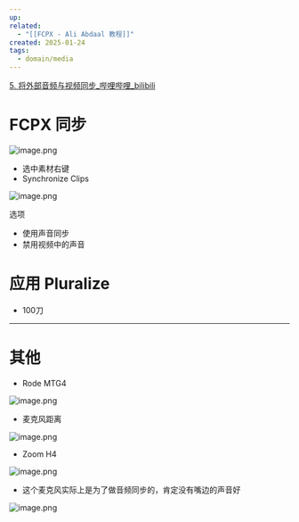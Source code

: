 ```yaml
---
up: 
related:
  - "[[FCPX - Ali Abdaal 教程]]"
created: 2025-01-24
tags:
  - domain/media
---
```

[5. 将外部音频与视频同步\_哔哩哔哩\_bilibili](https://www.bilibili.com/video/BV1Jo4y1a7Ex?t=2.7&p=5)


# FCPX 同步

![image.png](https://s1.vika.cn/space/2025/01/24/e8603c0167e84ef4927ffa0fdbff9c0b)

- 选中素材右键
- Synchronize Clips

![image.png](https://s1.vika.cn/space/2025/01/24/4081acac359d43c08cb793ff9a49a599)

选项
- 使用声音同步
- 禁用视频中的声音


# 应用 Pluralize

- 100刀






---

# 其他

- Rode MTG4

![image.png](https://s1.vika.cn/space/2025/01/24/d789571eb22c4c44b871ad324fa0dc51)

- 麦克风距离

![image.png](https://s1.vika.cn/space/2025/01/24/a153491319a14f7bb4149aea13535d70)

- Zoom H4

![image.png](https://s1.vika.cn/space/2025/01/24/de15684e7f0d40d0bbd6244d82440aa1)

- 这个麦克风实际上是为了做音频同步的，肯定没有嘴边的声音好

![image.png](https://s1.vika.cn/space/2025/01/24/3732f7ca9b5d46dabc200d3300270974)
